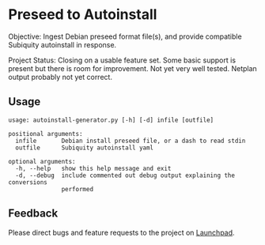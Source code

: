 
# Preseed to Autoinstall

Objective: Ingest Debian preseed format file(s), and provide compatible
Subiquity autoinstall in response.

Project Status: Closing on a usable feature set.  Some basic support is present
but there is room for improvement.  Not yet very well tested.  Netplan output
probably not yet correct.

## Usage
    usage: autoinstall-generator.py [-h] [-d] infile [outfile]

    positional arguments:
      infile       Debian install preseed file, or a dash to read stdin
      outfile      Subiquity autoinstall yaml

    optional arguments:
      -h, --help   show this help message and exit
      -d, --debug  include commented out debug output explaining the conversions
                   performed

## Feedback

Please direct bugs and feature requests to the project on
[Launchpad](https://launchpad.net/autoinstall-generator).
